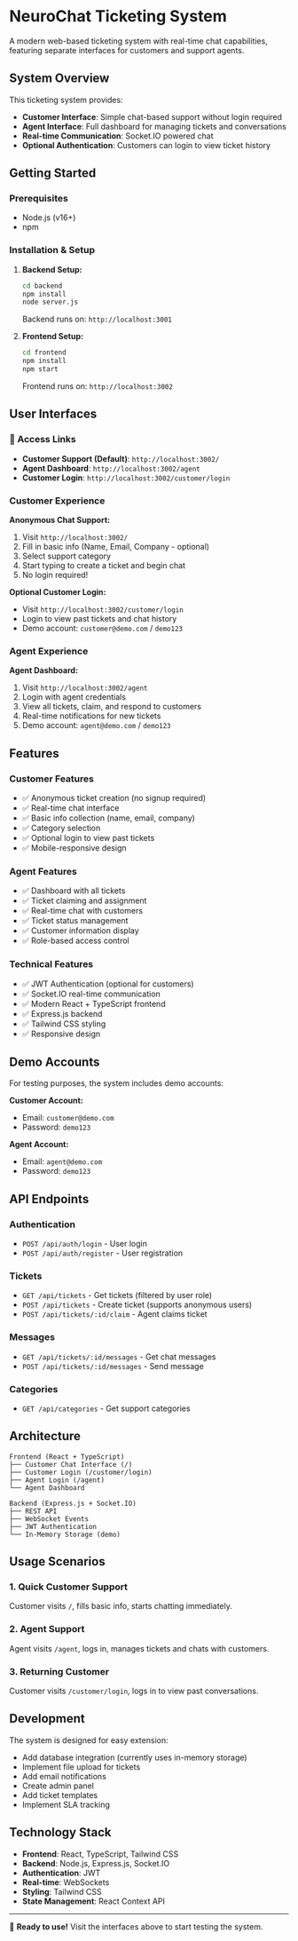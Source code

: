 # NeuroChat Ticketing System

A modern web-based ticketing system with real-time chat capabilities, featuring separate interfaces for customers and support agents.

## System Overview

This ticketing system provides:
- **Customer Interface**: Simple chat-based support without login required
- **Agent Interface**: Full dashboard for managing tickets and conversations
- **Real-time Communication**: Socket.IO powered chat
- **Optional Authentication**: Customers can login to view ticket history

## Getting Started

### Prerequisites
- Node.js (v16+)
- npm

### Installation & Setup

1. **Backend Setup:**
   ```bash
   cd backend
   npm install
   node server.js
   ```
   Backend runs on: `http://localhost:3001`

2. **Frontend Setup:**
   ```bash
   cd frontend
   npm install
   npm start
   ```
   Frontend runs on: `http://localhost:3002`

## User Interfaces

### 🔗 Access Links

- **Customer Support (Default)**: `http://localhost:3002/`
- **Agent Dashboard**: `http://localhost:3002/agent`
- **Customer Login**: `http://localhost:3002/customer/login`

### Customer Experience

**Anonymous Chat Support:**
1. Visit `http://localhost:3002/`
2. Fill in basic info (Name, Email, Company - optional)
3. Select support category
4. Start typing to create a ticket and begin chat
5. No login required!

**Optional Customer Login:**
- Visit `http://localhost:3002/customer/login`
- Login to view past tickets and chat history
- Demo account: `customer@demo.com` / `demo123`

### Agent Experience

**Agent Dashboard:**
1. Visit `http://localhost:3002/agent`
2. Login with agent credentials
3. View all tickets, claim, and respond to customers
4. Real-time notifications for new tickets
5. Demo account: `agent@demo.com` / `demo123`

## Features

### Customer Features
- ✅ Anonymous ticket creation (no signup required)
- ✅ Real-time chat interface
- ✅ Basic info collection (name, email, company)
- ✅ Category selection
- ✅ Optional login to view past tickets
- ✅ Mobile-responsive design

### Agent Features
- ✅ Dashboard with all tickets
- ✅ Ticket claiming and assignment
- ✅ Real-time chat with customers
- ✅ Ticket status management
- ✅ Customer information display
- ✅ Role-based access control

### Technical Features
- ✅ JWT Authentication (optional for customers)
- ✅ Socket.IO real-time communication
- ✅ Modern React + TypeScript frontend
- ✅ Express.js backend
- ✅ Tailwind CSS styling
- ✅ Responsive design

## Demo Accounts

For testing purposes, the system includes demo accounts:

**Customer Account:**
- Email: `customer@demo.com`
- Password: `demo123`

**Agent Account:**
- Email: `agent@demo.com`
- Password: `demo123`

## API Endpoints

### Authentication
- `POST /api/auth/login` - User login
- `POST /api/auth/register` - User registration

### Tickets
- `GET /api/tickets` - Get tickets (filtered by user role)
- `POST /api/tickets` - Create ticket (supports anonymous users)
- `POST /api/tickets/:id/claim` - Agent claims ticket

### Messages
- `GET /api/tickets/:id/messages` - Get chat messages
- `POST /api/tickets/:id/messages` - Send message

### Categories
- `GET /api/categories` - Get support categories

## Architecture

```
Frontend (React + TypeScript)
├── Customer Chat Interface (/)
├── Customer Login (/customer/login)
├── Agent Login (/agent)
└── Agent Dashboard

Backend (Express.js + Socket.IO)
├── REST API
├── WebSocket Events
├── JWT Authentication
└── In-Memory Storage (demo)
```

## Usage Scenarios

### 1. Quick Customer Support
Customer visits `/`, fills basic info, starts chatting immediately.

### 2. Agent Support
Agent visits `/agent`, logs in, manages tickets and chats with customers.

### 3. Returning Customer
Customer visits `/customer/login`, logs in to view past conversations.

## Development

The system is designed for easy extension:
- Add database integration (currently uses in-memory storage)
- Implement file upload for tickets
- Add email notifications
- Create admin panel
- Add ticket templates
- Implement SLA tracking

## Technology Stack

- **Frontend**: React, TypeScript, Tailwind CSS
- **Backend**: Node.js, Express.js, Socket.IO
- **Authentication**: JWT
- **Real-time**: WebSockets
- **Styling**: Tailwind CSS
- **State Management**: React Context API

---

🚀 **Ready to use!** Visit the interfaces above to start testing the system. 